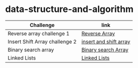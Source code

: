 # data-structure-and-algorithm

| Challenge                      | link                                                                                         |
| ------------------------------ | -------------------------------------------------------------------------------------------- |
| Reverse array challenge 1      | [Reverse Array](javascript/arrays/challenges/reverse-array/reverse-arrays.js)                |
| Insert Shift Array challenge 2 | [insert and shift array](javascript/arrays/challenges/arrayShift/array-shift.js)             |
| Binary search array            | [Binary search Array](javascript/arrays/challenges/arrayBinarySearch/array-binary-search.js) |
| Linked Lists                   | [Linked Lists](javascript/linked-lists/linked-lists.js)                                      |
